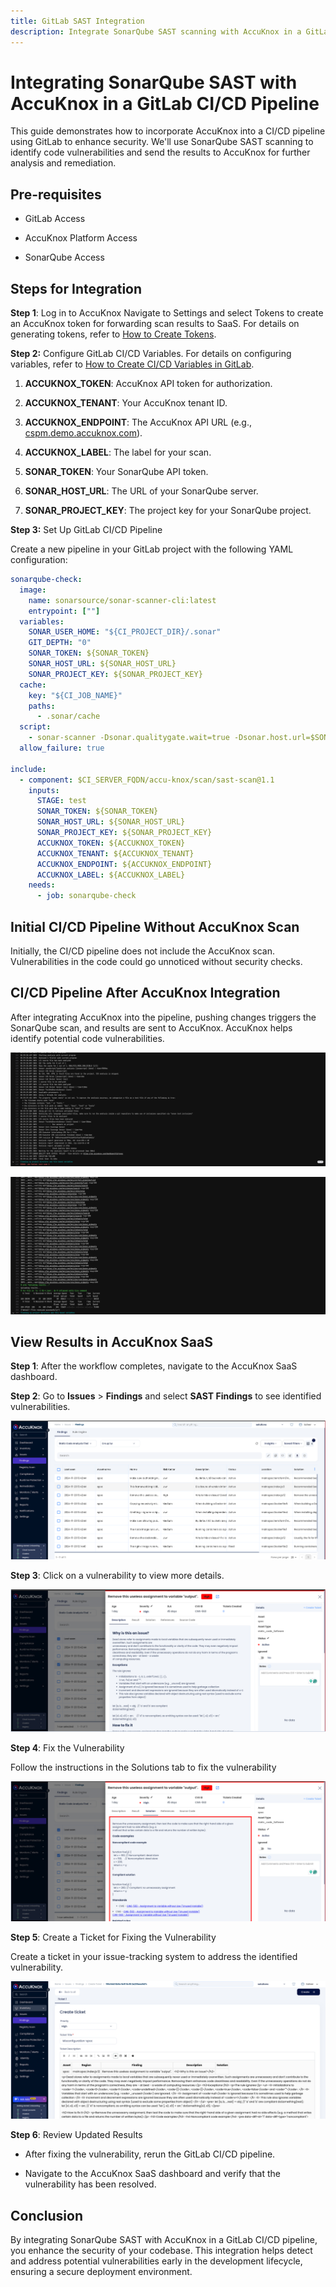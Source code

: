 ```yaml
---
title: GitLab SAST Integration
description: Integrate SonarQube SAST scanning with AccuKnox in a GitLab CI/CD pipeline to enhance security. Identify code vulnerabilities and send the results to AccuKnox for further analysis and remediation.
---
```


# Integrating SonarQube SAST with AccuKnox in a GitLab CI/CD Pipeline

This guide demonstrates how to incorporate AccuKnox into a CI/CD pipeline using GitLab to enhance security. We'll use SonarQube SAST scanning to identify code vulnerabilities and send the results to AccuKnox for further analysis and remediation.

## Pre-requisites

- GitLab Access

- AccuKnox Platform Access

- SonarQube Access

## Steps for Integration

**Step 1**: Log in to AccuKnox Navigate to Settings and select Tokens to create an AccuKnox token for forwarding scan results to SaaS. For details on generating tokens, refer to [How to Create Tokens](https://help.accuknox.com/how-to/how-to-create-tokens/?h=token "https://help.accuknox.com/how-to/how-to-create-tokens/?h=token").

**Step 2:** Configure GitLab CI/CD Variables. For details on configuring variables, refer to [How to Create CI/CD Variables in GitLab](https://docs.gitlab.com/ee/ci/variables/ "https://docs.gitlab.com/ee/ci/variables/").

1. **ACCUKNOX_TOKEN**: AccuKnox API token for authorization.

2. **ACCUKNOX_TENANT**: Your AccuKnox tenant ID.

3. **ACCUKNOX_ENDPOINT**: The AccuKnox API URL (e.g., [cspm.demo.accuknox.com](http://cspm.demo.accuknox.com/ "http://cspm.demo.accuknox.com")).

4. **ACCUKNOX_LABEL**: The label for your scan.

5. **SONAR_TOKEN**: Your SonarQube API token.

6. **SONAR_HOST_URL**: The URL of your SonarQube server.

7. **SONAR_PROJECT_KEY**: The project key for your SonarQube project.

**Step 3:** Set Up GitLab CI/CD Pipeline

Create a new pipeline in your GitLab project with the following YAML configuration:

```yaml
sonarqube-check:
  image:
    name: sonarsource/sonar-scanner-cli:latest
    entrypoint: [""]
  variables:
    SONAR_USER_HOME: "${CI_PROJECT_DIR}/.sonar"
    GIT_DEPTH: "0"
    SONAR_TOKEN: ${SONAR_TOKEN}
    SONAR_HOST_URL: ${SONAR_HOST_URL}
    SONAR_PROJECT_KEY: ${SONAR_PROJECT_KEY}
  cache:
    key: "${CI_JOB_NAME}"
    paths:
      - .sonar/cache
  script:
    - sonar-scanner -Dsonar.qualitygate.wait=true -Dsonar.host.url=$SONAR_HOST_URL -Dsonar.projectKey=$SONAR_PROJECT_KEY -Dsonar.token=$SONAR_TOKEN -Dsonar.sources=. \
  allow_failure: true

include:
  - component: $CI_SERVER_FQDN/accu-knox/scan/sast-scan@1.1
    inputs:
      STAGE: test
      SONAR_TOKEN: ${SONAR_TOKEN}
      SONAR_HOST_URL: ${SONAR_HOST_URL}
      SONAR_PROJECT_KEY: ${SONAR_PROJECT_KEY}
      ACCUKNOX_TOKEN: ${ACCUKNOX_TOKEN}
      ACCUKNOX_TENANT: ${ACCUKNOX_TENANT}
      ACCUKNOX_ENDPOINT: ${ACCUKNOX_ENDPOINT}
      ACCUKNOX_LABEL: ${ACCUKNOX_LABEL}
    needs:
      - job: sonarqube-check
```

## Initial CI/CD Pipeline Without AccuKnox Scan

Initially, the CI/CD pipeline does not include the AccuKnox scan. Vulnerabilities in the code could go unnoticed without security checks.

## CI/CD Pipeline After AccuKnox Integration

After integrating AccuKnox into the pipeline, pushing changes triggers the SonarQube scan, and results are sent to AccuKnox. AccuKnox helps identify potential code vulnerabilities.

![image-20241206-101827.png](./images/gitlab-sast/1.png)

![image-20241206-101803.png](./images/gitlab-sast/2.png)

## View Results in AccuKnox SaaS

**Step 1**: After the workflow completes, navigate to the AccuKnox SaaS dashboard.

**Step 2**: Go to **Issues** > **Findings** and select **SAST Findings** to see identified vulnerabilities.

![image-20241122-035925.png](./images/gitlab-sast/3.png)

**Step 3**: Click on a vulnerability to view more details.

![image-20241122-040016.png](./images/gitlab-sast/4.png)

**Step 4**: Fix the Vulnerability

Follow the instructions in the Solutions tab to fix the vulnerability

![image-20241122-040110.png](./images/gitlab-sast/5.png)

**Step 5**: Create a Ticket for Fixing the Vulnerability

Create a ticket in your issue-tracking system to address the identified vulnerability.

![image-20241122-040305.png](./images/gitlab-sast/6.png)

**Step 6**: Review Updated Results

- After fixing the vulnerability, rerun the GitLab CI/CD pipeline.

- Navigate to the AccuKnox SaaS dashboard and verify that the vulnerability has been resolved.

## Conclusion

By integrating SonarQube SAST with AccuKnox in a GitLab CI/CD pipeline, you enhance the security of your codebase. This integration helps detect and address potential vulnerabilities early in the development lifecycle, ensuring a secure deployment environment.
